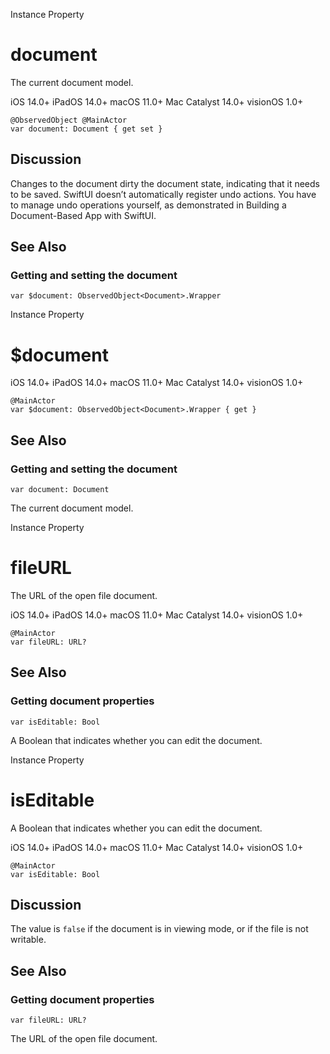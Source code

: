 Instance Property

# document

The current document model.

iOS 14.0+  iPadOS 14.0+  macOS 11.0+  Mac Catalyst 14.0+  visionOS 1.0+

    
    
    @ObservedObject @MainActor
    var document: Document { get set }

## Discussion

Changes to the document dirty the document state, indicating that it needs to
be saved. SwiftUI doesn’t automatically register undo actions. You have to
manage undo operations yourself, as demonstrated in Building a Document-Based
App with SwiftUI.

## See Also

### Getting and setting the document

`var $document: ObservedObject<Document>.Wrapper`

Instance Property

# $document

iOS 14.0+  iPadOS 14.0+  macOS 11.0+  Mac Catalyst 14.0+  visionOS 1.0+

    
    
    @MainActor
    var $document: ObservedObject<Document>.Wrapper { get }

## See Also

### Getting and setting the document

`var document: Document`

The current document model.

Instance Property

# fileURL

The URL of the open file document.

iOS 14.0+  iPadOS 14.0+  macOS 11.0+  Mac Catalyst 14.0+  visionOS 1.0+

    
    
    @MainActor
    var fileURL: URL?

## See Also

### Getting document properties

`var isEditable: Bool`

A Boolean that indicates whether you can edit the document.

Instance Property

# isEditable

A Boolean that indicates whether you can edit the document.

iOS 14.0+  iPadOS 14.0+  macOS 11.0+  Mac Catalyst 14.0+  visionOS 1.0+

    
    
    @MainActor
    var isEditable: Bool

## Discussion

The value is `false` if the document is in viewing mode, or if the file is not
writable.

## See Also

### Getting document properties

`var fileURL: URL?`

The URL of the open file document.

